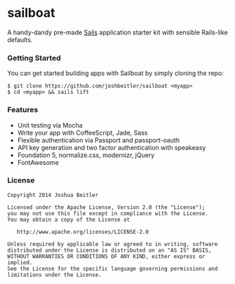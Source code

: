 # sailboat

A handy-dandy pre-made [Sails](http://sailsjs.org) application starter kit with
sensible Rails-like defaults.

### Getting Started
You can get started building apps with Sailboat by simply cloning the repo:
```
$ git clone https://github.com/joshbeitler/sailboat <myapp>
$ cd <myapp> && sails lift
```

### Features
- Unit testing via Mocha
- Write your app with CoffeeScript, Jade, Sass
- Flexible authentication via Passport and passport-oauth
- API key generation and two factor authentication with speakeasy
- Foundation 5, normalize.css, modernizr, jQuery
- FontAwesome

### License
```
Copyright 2014 Joshua Beitler

Licensed under the Apache License, Version 2.0 (the "License");
you may not use this file except in compliance with the License.
You may obtain a copy of the License at

   http://www.apache.org/licenses/LICENSE-2.0

Unless required by applicable law or agreed to in writing, software
distributed under the License is distributed on an "AS IS" BASIS,
WITHOUT WARRANTIES OR CONDITIONS OF ANY KIND, either express or implied.
See the License for the specific language governing permissions and
limitations under the License.
```